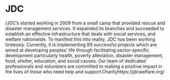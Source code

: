 # JDC
/JDC’s started working in 2009 from a small camp that provided rescue and disaster management services. It expanded its branches and succeeded to establish an effective infrastructure that deals with social services, and welfare nationwide. To manifest this into reality, JDC has been working tirelessly. Currently, it is implementing 89 successful projects which are aimed at developing peoples’ life through facilitating sector-specific development particularly health, poverty alleviation, disaster management, food, shelter, education, and social causes. Our team of dedicated professionals and volunteers are committed to making a positive impact in the lives of those who need help and support.Charityhttps://jdcwelfare.org/
